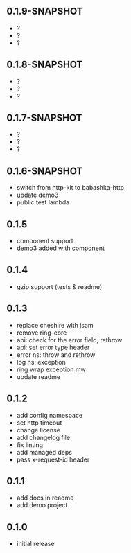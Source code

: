 ## 0.1.9-SNAPSHOT

- ?
- ?
- ?

## 0.1.8-SNAPSHOT

- ?
- ?
- ?

## 0.1.7-SNAPSHOT

- ?
- ?
- ?

## 0.1.6-SNAPSHOT

- switch from http-kit to babashka-http
- update demo3
- public test lambda

## 0.1.5

- component support
- demo3 added with component

## 0.1.4

- gzip support (tests & readme)

## 0.1.3

- replace cheshire with jsam
- remove ring-core
- api: check for the error field, rethrow
- api: set error type header
- error ns: throw and rethrow
- log ns: exception
- ring wrap exception mw
- update readme

## 0.1.2

- add config namespace
- set http timeout
- change license
- add changelog file
- fix linting
- add managed deps
- pass x-request-id header

## 0.1.1

- add docs in readme
- add demo project

## 0.1.0

- initial release
